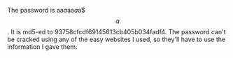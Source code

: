 The password is aa$a$aa$a$a$$$a$$. It is md5-ed to 93758cfcdf69145613cb405b034fadf4. The password can't be cracked using any of the easy websites I used, so they'll have to use the information I gave them.
